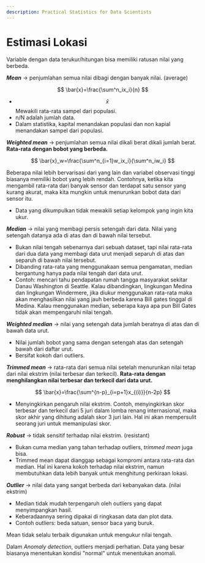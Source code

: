 ```yaml
---
description: Practical Statistics for Data Scientists
---
```


# Estimasi Lokasi

Variable dengan data terukur/hitungan bisa memiliki ratusan nilai yang berbeda.

_**Mean**_ -> penjumlahan semua nilai dibagi dengan banyak nilai. (average)

$$
\bar{x}=\frac{\sum^n_ix_i}{n}
$$

* $$\bar{x}$$ Mewakili rata-rata sampel dari populasi.
* n/N adalah jumlah data.
* Dalam statistika, kapital menandakan populasi dan non kapial menandakan sampel dari populasi.

_**Weighted mean**_ -> penjumlahan semua nilai dikali berat dikali jumlah berat. **Rata-rata dengan bobot yang berbeda.**

$$
\bar{x}_w=\frac{\sum^n_{i=1}w_ix_i}{\sum^n_iw_i}
$$

​Beberapa nilai lebih bervarisasi dari yang lain dan variabel observasi tinggi biasanya memiliki bobot yang lebih rendah. Contohnya, ketika kita mengambil rata-rata dari banyak sensor dan terdapat satu sensor yang kurang akurat, maka kita mungkin untuk menurunkan bobot data dari sensor itu.

* Data yang dikumpulkan tidak mewakili setiap kelompok yang ingin kita ukur.

_**Median**_ -> nilai yang membagi persis setengah dari data. Nilai yang setengah datanya ada di atas dan di bawah nilai tersebut.

* Bukan nilai tengah sebenarnya dari sebuah dataset, tapi nilai rata-rata dari dua data yang membagi data urut menjadi separuh di atas dan separuh di bawah nilai tersebut.
* Dibanding rata-rata yang menggunakaan semua pengamatan, median bergantung hanya pada nilai tengah dari data urut.
* Contoh: mencari tahu pendapatan rumah tangga masyarakat sekitar Danau Washington di Seattle. Kalau dibandingkan, lingkungan Medina dan lingkungan Windermere, jika diukur menggunakan rata-rata maka akan menghasilkan nilai yang jauh berbeda karena Bill gates tinggal di Medina. Kalau menggunakan median, seberapa kaya apa pun Bill Gates tidak akan mempengaruhi nilai tengah.

_**Weighted median**_ -> nilai yang setengah data jumlah beratnya di atas dan di bawah data urut.

* Nilai jumlah bobot yang sama dengan setengah atas dan setengah bawah dari daftar urut.
* Bersifat kokoh dari outliers.

_**Trimmed mean**_ -> rata-rata dari semua nilai setelah menurunkan nilai tetap dari nilai ekstrim (nilai terbesar dan terkecil). **Rata-rata dengan menghilangkan nilai terbesar dan terkecil dari data urut.**

$$
\bar{x}=\frac{\sum^{n-p}_{i=p+1}x_{(i)}}{n-2p}
$$

* Menyingkirkan pengaruh nilai ekstrim. Contoh, menyingkirkan skor terbesar dan terkecil dari 5 juri dalam lomba renang internasional, maka skor akhir yang dihitung adalah skor 3 juri lain. Hal ini akan mempersulit seorang juri untuk memanipulasi skor.

_**Robust**_ -> tidak sensitif terhadap nilai ekstrim. (resistant)

* Bukan cuma median yang tahan terhadap outliers, _trimmed mean_ juga bisa.
* Trimmed mean dapat dianggap sebagai kompromi antara rata-rata dan median. Hal ini karena kokoh terhadap nilai ekstrim, namun membutuhkan data lebih banyak untuk menghitung perkiraan lokasi.

_**Outlier**_ -> nilai data yang sangat berbeda dari kebanyakan data. (nilai ekstrim)

* Median tidak mudah terpengaruh oleh outliers yang dapat menyimpangkan hasil.
* Keberadaannya sering dipakai di ringkasan data dan plot data.
* Contoh outliers: beda satuan, sensor baca yang buruk.

Mean tidak selalu terbaik digunakan untuk mengukur nilai tengah.

Dalam _Anomaly detection_, outliers menjadi perhatian. Data yang besar biasanya menentukan kondisi "normal" untuk menentukan anomali.
